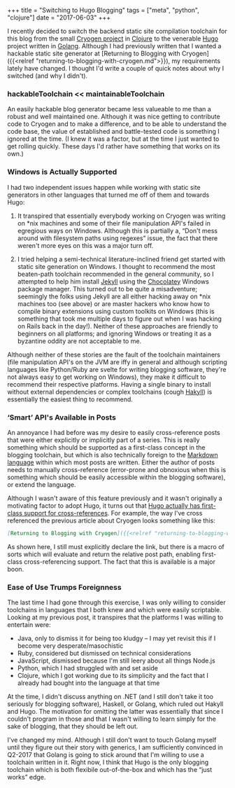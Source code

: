 +++
title = "Switching to Hugo Blogging"
tags = ["meta", "python", "clojure"]
date = "2017-06-03"
+++

I recently decided to switch the backend static site compilation toolchain for
this blog from the small [Cryogen project](https://github.com/cryogen-project/cryogen)
in [Clojure](https://clojure.org/) to the venerable [Hugo](https://gohugo.io/)
project written in [Golang](https://golang.org/). Although I had previously
written that I wanted a hackable static site generator at
[Returning to Blogging with Cryogen]({{<relref "returning-to-blogging-with-cryogen.md">}}),
my requirements lately have changed.
I thought I'd write a couple of quick notes about why I switched (and why I didn't).

### hackableToolchain &lt;&lt; maintainableToolchain

An easily hackable blog generator became less valueable to me than a robust and well
maintained one. Although it was nice getting to contribute code to Cryogen and to
make a difference, and to be able to understand the code base, the value of established
and battle-tested code is something I ignored at the time. (I knew it was a factor,
but at the time I just wanted to get rolling quickly. These days I'd rather have
something that works on its own.)

### Windows is Actually Supported

I had two independent issues happen while working with static site generators in
other languages that turned me off of them and towards Hugo:

1. It transpired that essentially everybody
   working on Cryogen was writing on *nix machines and some of their file manipulation
   API's failed in egregious ways on Windows. Although this is partially a,
   &ldquo;Don't mess around with filesystem paths using regexes&rdquo; issue, the fact that
   there weren't more eyes on this was a major turn off.

1. I tried helping a semi-technical literature-inclined friend get started with
   static site generation on Windows. I thought to recommend the most beaten-path toolchain recommended in the general community, so I attempted to help him install 
   [Jekyll](https://jekyllrb.com/) using the [Chocolatey](https://chocolatey.org/)
   Windows package manager. This turned out to be quite a misadventure; seemingly
   the folks using Jekyll are all either hacking away on *nix machines too (see above)
   or are master hackers who know how to compile binary extensions using custom toolkits
   on Windows (this is something that took me multiple days to figure out when I was
   hacking on Rails back in the day!). Neither of these approaches are friendly to
   beginners on all platforms; and ignoring Windows or treating it as a byzantine
   oddity are not acceptable to me.

Although neither of these stories are the fault of the toolchain maintainers
(file manipulation API's on the JVM are iffy in general and although scripting
languages like Python/Ruby are svelte for writing blogging software, they're
not always easy to get working on Windows), they make it difficult to recommend
their respective platforms. Having a single binary to install without external
dependencies or complex toolchains (cough [Hakyll](https://jaspervdj.be/hakyll/))
is essentially the easiest thing to recommend.

### &lsquo;Smart&rsquo; API's Available in Posts

An annoyance I had before was my desire to easily cross-reference posts that
were either explicitly or implicitly part of a series. This is really something
which should be supported as a first-class concept in the blogging toolchain,
but which is also technically foreign to the 
[Markdown language](https://daringfireball.net/projects/markdown/)
within which most posts are written. Either the author of posts needs to manually
cross-reference (error-prone and obnoxious when this is something which should
be easily accessible within the blogging software), or extend the language.

Although I wasn't aware of this feature previously and it wasn't originally a
motivating factor to adopt Hugo, it turns out that
[Hugo actually has first-class support for cross-references](https://gohugo.io/extras/crossreferences/).
For example, the way I've cross referenced the previous article about Cryogen
looks something like this:

````markdown
[Returning to Blogging with Cryogen]({{<relref "returning-to-blogging-with-cryogen.md">}})
````

As shown here, I still must explicitly declare the link, but there is a macro
of sorts which will evaluate and return the relative post path, enabling first-class
cross-referencing support. The fact that this is available is a major boon.

### Ease of Use Trumps Foreignness 

The last time I had gone through this exercise, I was only willing to consider
toolchains in languages that I both knew and which were easily scriptable.
Looking at my previous post, it transpires that the platforms I was willing to
entertain were:

* Java, only to dismiss it for being too kludgy &ndash; I may yet revisit this
  if I become very desperate/masochistic
* Ruby, considered but dismissed on technical considerations
* JavaScript, dismissed because I'm still leery about all things Node.js
* Python, which I had struggled with and set aside
* Clojure, which I got working due to its simplicity and the fact that I already
  had bought into the language at that time

At the time, I didn't discuss anything on .NET (and I still don't 
take it too seriously for blogging software), Haskell, or Golang, which
ruled out Hakyll and Hugo. The motivation for omitting the latter was essentially
that since I couldn't program in those and that I wasn't willing to learn simply
for the sake of blogging, that they should be left out.

I've changed my mind. Although I still don't want to touch Golang myself until
they figure out their story with generics, I am sufficiently convinced in Q2-2017
that Golang is going to stick around that I'm willing to use a toolchain written
in it. Right now, I think that Hugo is the only blogging toolchain which is both
flexibile out-of-the-box and which has the &ldquo;just works&rdquo; edge.
